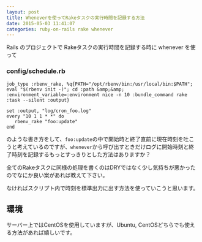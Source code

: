 ```yaml
---
layout: post
title: Wheneverを使ってRakeタスクの実行時間を記録する方法
date: 2015-05-03 11:41:07
categories: ruby-on-rails rake whenever
---
```

<p>Rails のプロジェクトで Rakeタスクの実行時間を記録する時に whenever を使って</p>

<h3>config/schedule.rb</h3>

```
job_type :rbenv_rake, %q{PATH="/opt/rbenv/bin:/usr/local/bin:$PATH"; eval "$(rbenv init -)"; cd :path &amp;&amp; :environment_variable=:environment nice -n 10 :bundle_command rake :task --silent :output}

set :output, "log/cron_foo.log"
every "10 1 1 * *" do
   rbenv_rake "foo:update"
end
```

<p>のような書き方をして、<code>foo:update</code>の中で開始時と終了直前に現在時刻を吐こうと考えているのですが、<code>whenever</code>から呼び出すときだけログに開始時刻と終了時刻を記録するもっとすっきりとした方法はありますか？</p>

<p>全てのRakeタスクに同様の処理を書くのはDRYではなく少し気持ちが悪かったのでなにか良い案があれば教えて下さい。</p>

<p>なければスクリプト内で時刻を標準出力に出す方法を使っていこうと思います。</p>

<h2>環境</h2>

<p>サーバー上ではCentOSを使用していますが、Ubuntu, CentOSどちらでも使える方法があれば嬉しいです。</p>

